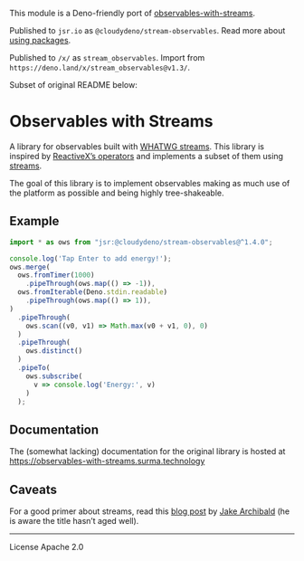 This module is a Deno-friendly port
of [observables-with-streams](https://github.com/surma/observables-with-streams).

Published to `jsr.io` as `@cloudydeno/stream-observables`.
Read more about [using packages](https://jsr.io/docs/using-packages).

Published to `/x/` as `stream_observables`.
Import from `https://deno.land/x/stream_observables@v1.3/`.

Subset of original README below:

# Observables with Streams

A library for observables built with [WHATWG streams](https://streams.spec.whatwg.org).
This library is inspired by [ReactiveX’s operators](http://reactivex.io/documentation/operators.html)
and implements a subset of them using [streams](https://streams.spec.whatwg.org).

The goal of this library is to implement observables making as much use of the platform as possible and being highly tree-shakeable.

## Example

```typescript
import * as ows from "jsr:@cloudydeno/stream-observables@^1.4.0";

console.log('Tap Enter to add energy!');
ows.merge(
  ows.fromTimer(1000)
    .pipeThrough(ows.map(() => -1)),
  ows.fromIterable(Deno.stdin.readable)
    .pipeThrough(ows.map(() => 1)),
)
  .pipeThrough(
    ows.scan((v0, v1) => Math.max(v0 + v1, 0), 0)
  )
  .pipeThrough(
    ows.distinct()
  )
  .pipeTo(
    ows.subscribe(
      v => console.log('Energy:', v)
    )
  );
```

## Documentation

The (somewhat lacking) documentation for the original library is hosted at https://observables-with-streams.surma.technology

## Caveats

For a good primer about streams, read this [blog post](https://jakearchibald.com/2016/streams-ftw/) by [Jake Archibald](https://twitter.com/jaffathecake/) (he is aware the title hasn’t aged well).

---

License Apache 2.0
